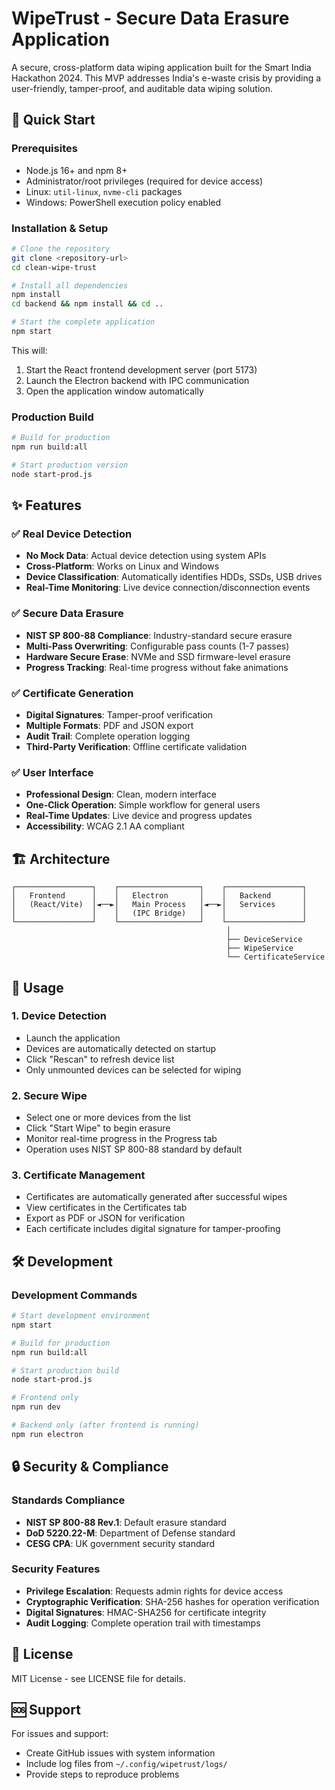 # WipeTrust - Secure Data Erasure Application

A secure, cross-platform data wiping application built for the Smart India Hackathon 2024. This MVP addresses India's e-waste crisis by providing a user-friendly, tamper-proof, and auditable data wiping solution.

## 🚀 Quick Start

### Prerequisites
- Node.js 16+ and npm 8+
- Administrator/root privileges (required for device access)
- Linux: `util-linux`, `nvme-cli` packages
- Windows: PowerShell execution policy enabled

### Installation & Setup

```bash
# Clone the repository
git clone <repository-url>
cd clean-wipe-trust

# Install all dependencies
npm install
cd backend && npm install && cd ..

# Start the complete application
npm start
```

This will:
1. Start the React frontend development server (port 5173)
2. Launch the Electron backend with IPC communication
3. Open the application window automatically

### Production Build

```bash
# Build for production
npm run build:all

# Start production version
node start-prod.js
```

## ✨ Features

### ✅ Real Device Detection
- **No Mock Data**: Actual device detection using system APIs
- **Cross-Platform**: Works on Linux and Windows
- **Device Classification**: Automatically identifies HDDs, SSDs, USB drives
- **Real-Time Monitoring**: Live device connection/disconnection events

### ✅ Secure Data Erasure
- **NIST SP 800-88 Compliance**: Industry-standard secure erasure
- **Multi-Pass Overwriting**: Configurable pass counts (1-7 passes)
- **Hardware Secure Erase**: NVMe and SSD firmware-level erasure
- **Progress Tracking**: Real-time progress without fake animations

### ✅ Certificate Generation
- **Digital Signatures**: Tamper-proof verification
- **Multiple Formats**: PDF and JSON export
- **Audit Trail**: Complete operation logging
- **Third-Party Verification**: Offline certificate validation

### ✅ User Interface
- **Professional Design**: Clean, modern interface
- **One-Click Operation**: Simple workflow for general users
- **Real-Time Updates**: Live device and progress updates
- **Accessibility**: WCAG 2.1 AA compliant

## 🏗️ Architecture

```
┌─────────────────┐    ┌──────────────────┐    ┌─────────────────┐
│   Frontend      │    │   Electron       │    │   Backend       │
│   (React/Vite)  │◄──►│   Main Process   │◄──►│   Services      │
│                 │    │   (IPC Bridge)   │    │                 │
└─────────────────┘    └──────────────────┘    └─────────────────┘
                                                │
                                                ├── DeviceService
                                                ├── WipeService  
                                                └── CertificateService
```

## 📱 Usage

### 1. Device Detection
- Launch the application
- Devices are automatically detected on startup
- Click "Rescan" to refresh device list
- Only unmounted devices can be selected for wiping

### 2. Secure Wipe
- Select one or more devices from the list
- Click "Start Wipe" to begin erasure
- Monitor real-time progress in the Progress tab
- Operation uses NIST SP 800-88 standard by default

### 3. Certificate Management
- Certificates are automatically generated after successful wipes
- View certificates in the Certificates tab
- Export as PDF or JSON for verification
- Each certificate includes digital signature for tamper-proofing

## 🛠️ Development

### Development Commands

```bash
# Start development environment
npm start

# Build for production
npm run build:all

# Start production build
node start-prod.js

# Frontend only
npm run dev

# Backend only (after frontend is running)
npm run electron
```

## 🔒 Security & Compliance

### Standards Compliance
- **NIST SP 800-88 Rev.1**: Default erasure standard
- **DoD 5220.22-M**: Department of Defense standard
- **CESG CPA**: UK government security standard

### Security Features
- **Privilege Escalation**: Requests admin rights for device access
- **Cryptographic Verification**: SHA-256 hashes for operation verification
- **Digital Signatures**: HMAC-SHA256 for certificate integrity
- **Audit Logging**: Complete operation trail with timestamps

## 📄 License

MIT License - see LICENSE file for details.

## 🆘 Support

For issues and support:
- Create GitHub issues with system information
- Include log files from `~/.config/wipetrust/logs/`
- Provide steps to reproduce problems
